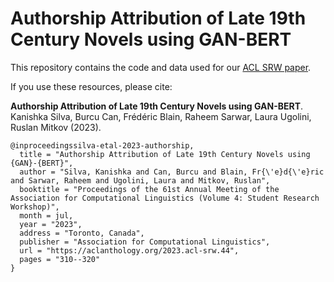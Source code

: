 # Authorship Attribution of Late 19th Century Novels using GAN-BERT

This repository contains the code and data used for our [ACL SRW paper][1].

If you use these resources, please cite:

<b>Authorship Attribution of Late 19th Century Novels using GAN-BERT</b>. Kanishka Silva, Burcu Can, Frédéric Blain, Raheem Sarwar, Laura Ugolini, Ruslan Mitkov (2023).

    @inproceedingssilva-etal-2023-authorship,
      title = "Authorship Attribution of Late 19th Century Novels using {GAN}-{BERT}",
      author = "Silva, Kanishka and Can, Burcu and Blain, Fr{\'e}d{\'e}ric and Sarwar, Raheem and Ugolini, Laura and Mitkov, Ruslan",
      booktitle = "Proceedings of the 61st Annual Meeting of the Association for Computational Linguistics (Volume 4: Student Research Workshop)",
      month = jul,
      year = "2023",
      address = "Toronto, Canada",
      publisher = "Association for Computational Linguistics",
      url = "https://aclanthology.org/2023.acl-srw.44",
      pages = "310--320"
    }

[1]: https://aclanthology.org/2023.acl-srw.44/
